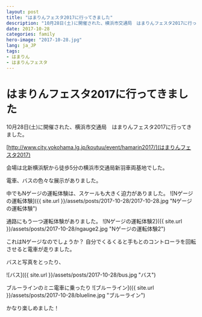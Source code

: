 ```yaml
---
layout: post
title: "はまりんフェスタ2017に行ってきました"
description: "10月28日(土)に開催された、横浜市交通局　はまりんフェスタ2017に行ってきました。"
date: 2017-10-28
categories: family
hero-image: "2017-10-28.jpg"
lang: ja_JP
tags:
- はまりん
- はまりんフェスタ
---
```


# はまりんフェスタ2017に行ってきました

10月28日(土)に開催された、横浜市交通局　はまりんフェスタ2017に行ってきました。

[http://www.city.yokohama.lg.jp/koutuu/event/hamarin2017/](はまりんフェスタ2017)

会場は北新横浜駅から徒歩5分の横浜市交通局新羽車両基地でした。

電車、バスの色々な展示がありました。

中でもNゲージの運転体験は、スケールも大きく迫力がありました。
![Nゲージの運転体験]({{ site.url }}/assets/posts/2017-10-28/2017-10-28.jpg "Nゲージの運転体験")


通路にもう一つ運転体験がありました。
![Nゲージの運転体験2]({{ site.url }}/assets/posts/2017-10-28/ngauge2.jpg "Nゲージの運転体験2")


これはNゲージなのでしょうか？
自分でくるくると手もとのコントローラを回転させると電車が走りました。


バスと写真をとったり、

![バス]({{ site.url }}/assets/posts/2017-10-28/bus.jpg "バス")


ブルーラインのミニ電車に乗ったり
![ブルーライン]({{ site.url }}/assets/posts/2017-10-28/blueline.jpg "ブルーライン")


かなり楽しめました！

